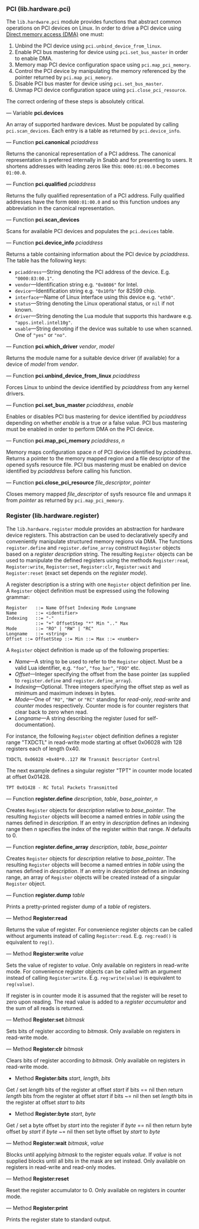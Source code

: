 ### PCI (lib.hardware.pci)

The `lib.hardware.pci` module provides functions that abstract common
operations on PCI devices on Linux. In order to drive a PCI device using
[Direct memory access (DMA)](https://en.wikipedia.org/wiki/Direct_memory_access)
one must:

1. Unbind the PCI device using `pci.unbind_device_from_linux`.
2. Enable PCI bus mastering for device using `pci.set_bus_master` in
   order to enable DMA.
3. Memory map PCI device configuration space using `pci.map_pci_memory`.
4. Control the PCI device by manipulating the memory referenced by the
   pointer returned by `pci.map_pci_memory`.
5. Disable PCI bus master for device using `pci.set_bus_master`.
6. Unmap PCI device configuration space using `pci.close_pci_resource`.

The correct ordering of these steps is absolutely critical.


— Variable **pci.devices**

An array of supported hardware devices. Must be populated by calling
`pci.scan_devices`. Each entry is a table as returned by
`pci.device_info`.

— Function **pci.canonical** *pciaddress*

Returns the canonical representation of a PCI address. The canonical
representation is preferred internally in Snabb and for
presenting to users. It shortens addresses with leading zeros like
this: `0000:01:00.0` becomes `01:00.0`.

— Function **pci.qualified** *pciaddress*

Returns the fully qualified representation of a PCI address. Fully
qualified addresses have the form `0000:01:00.0` and so this function
undoes any abbreviation in the canonical representation.

— Function **pci.scan_devices**

Scans for available PCI devices and populates the `pci.devices` table.

— Function **pci.device_info** *pciaddress*

Returns a table containing information about the PCI device by
*pciaddress*. The table has the following keys:

* `pciaddress`—String denoting the PCI address of the
  device. E.g. `"0000:83:00.1"`.
* `vendor`—Identification string e.g. `"0x8086"` for Intel.
* `device`—Identification string e.g. `"0x10fb"` for 82599 chip.
* `interface`—Name of Linux interface using this device e.g. `"eth0"`.
* `status`—String denoting the Linux operational status, or `nil` if not
  known.
* `driver`—String denoting the Lua module that supports this hardware
  e.g. `"apps.intel.intel10g"`.
* `usable`—String denoting if the device was suitable to use when
  scanned. One of `"yes"` or `"no"`.

— Function **pci.which_driver** *vendor*, *model*

Returns the module name for a suitable device driver (if available) for a
device of *model* from *vendor*.

— Function **pci.unbind_device_from_linux** *pciaddress*

Forces Linux to unbind the device identified by *pciaddress* from any
kernel drivers.

— Function **pci.set_bus_master** *pciaddress*, *enable*

Enables or disables PCI bus mastering for device identified by
*pciaddress* depending on whether *enable* is a true or a false
value. PCI bus mastering must be enabled in order to perform DMA on the
PCI device.

— Function **pci.map_pci_memory** *pciaddress*, *n*

Memory maps configuration space *n* of PCI device identified by
*pciaddress*. Returns a pointer to the memory mapped region and a file
descriptor of the opened sysfs resource file. PCI bus mastering must be
enabled on device identified by *pciaddress* before calling his function.

— Function **pci.close_pci_resource** *file_descriptor*, *pointer*

Closes memory mapped *file_descriptor* of sysfs resource file and unmaps
it from *pointer* as returned by `pci.map_pci_memory`.


### Register (lib.hardware.register)

The `lib.hardware.register` module provides an abstraction for hardware
device registers. This abstraction can be used to declaratively specify
and conveniently manipulate structured memory regions via DMA. The
functions `register.define` and `register.define_array` construct
`Register` objects based on a *register description* string. The
resulting `Register` objects can be used to manipulate the defined
registers using the methods `Register:read`, `Register:write`,
`Register:set`, `Register:clr`, `Register:wait` and `Register:reset`
(exact set depends on the *register mode*).

A register description is a string with one `Register` object definition
per line. A `Register` object definition must be expressed using the
following grammar:

```
Register   ::= Name Offset Indexing Mode Longname
Name       ::= <identifier>
Indexing   ::= "-"
           ::= "+" OffsetStep "*" Min ".." Max
Mode       ::= "RO" | "RW" | "RC"
Longname   ::= <string>
Offset ::= OffsetStep ::= Min ::= Max ::= <number>
```

A `Register` object definition is made up of the following properties:

* *Name*—A string to be used to refer to the `Register` object. Must
  be a valid Lua identifier, e.g. `"foo"`, `"foo_bar"`, `"FOO"` etc.
* *Offset*—Integer specifying the offset from the base pointer (as
  supplied to `register.define` and `register.define_array`).
* *Indexing*—Optional. Three integers specifying the offset step as well
  as minimum and maximum indexes in bytes.
* *Mode*—One of `"RO"`, `"RW"` or `"RC"` standing for *read-only*,
  *read-write* and *counter* modes respectively. Counter mode is for
  counter registers that clear back to zero when read.
* *Longname*—A string describing the register (used for
  self-documentation).

For instance, the following `Register` object definition defines a
register range "TXDCTL" in read-write mode starting at offset 0x06028
with 128 registers each of length 0x40.

```
TXDCTL 0x06028 +0x40*0..127 RW Transmit Descriptor Control
```

The next example defines a singular register "TPT" in counter mode
located at offset 0x01428.

```
TPT 0x01428 - RC Total Packets Transmitted
```

— Function **register.define** *description*, *table*, *base_pointer*,
*n*

Creates `Register` objects for *description* relative to
*base_pointer*. The resulting `Register` objects will become a named
entries in *table* using the names defined in *description*. If an entry
in *description* defines an indexing range then *n* specifies the index
of the register within that range. *N* defaults to 0.

— Function **register.define_array** *description*, *table*,
*base_pointer*

Creates `Register` objects for *description* relative to
*base_pointer*. The resulting `Register` objects will become a named
entries in *table* using the names defined in *description*. If an entry
in *description* defines an indexing range, an array of `Register`
objects will be created instead of a singular `Register` object.

— Function **register.dump** *table*

Prints a pretty-printed register dump of a *table* of registers.

— Method **Register:read**

Returns the value of register. For convenience register objects can be
called without arguments instead of calling
`Register:read`. E.g. `reg:read()` is equivalent to `reg()`.

— Method **Register:write** *value*

Sets the value of register to *value*. Only available on registers in
read-write mode. For convenience register objects can be called with an
argument instead of calling `Register:write`. E.g. `reg:write(value)` is
equivalent to `reg(value)`.

If register is in counter mode it is assumed that the register will be
reset to zero upon reading. The read value is added to a *register
accumulator* and the sum of all reads is returned.

— Method **Register:set** *bitmask*

Sets bits of register according to *bitmask*. Only available on registers
in read-write mode.

— Method **Register:clr** *bitmask*

Clears bits of register according to *bitmask*. Only available on
registers in read-write mode.

- Method **Register:bits** *start*, *length*, *bits*

Get / set *length* bits of the register at offset *start*
if bits == nil then return *length* bits from the register at offset *start*
if bits ~= nil then set *length* bits in the register at offset *start* to
*bits*

- Method **Register:byte** *start*, *byte*

Get / set a byte offset by *start* into the register
if *byte* == nil then return byte offset by *start*
if *byte* ~= nil then set byte offset by *start* to *byte*

— Method **Register:wait**  *bitmask*, *value*

Blocks until applying *bitmask* to the register equals *value*. If
*value* is not supplied blocks until all bits in the mask are set
instead. Only available on registers in read-write and read-only modes.

— Method **Register:reset**

Reset the register accumulator to 0. Only available on registers in
counter mode.

— Method **Register:print**

Prints the register state to standard output.
